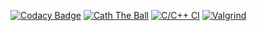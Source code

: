 [![Codacy Badge](https://app.codacy.com/project/badge/Grade/a3aa0fec792545378300fc0b7ab93bce)](https://www.codacy.com/gh/SHA160/STEPin_MiniProject_CatchTheBall/dashboard?utm_source=github.com&amp;utm_medium=referral&amp;utm_content=SHA160/STEPin_MiniProject_CatchTheBall&amp;utm_campaign=Badge_Grade)
[![Cath The Ball](https://github.com/SHA160/STEPin_MiniProject_CatchTheBall/actions/workflows/main.yml/badge.svg?branch=master)](https://github.com/SHA160/STEPin_MiniProject_CatchTheBall/actions/workflows/main.yml)
[![C/C++ CI](https://github.com/SHA160/STEPin_MiniProject_CatchTheBall/actions/workflows/c-cpp.yml/badge.svg)](https://github.com/SHA160/STEPin_MiniProject_CatchTheBall/actions/workflows/c-cpp.yml)
[![Valgrind](https://github.com/SHA160/STEPin_MiniProject_CatchTheBall/actions/workflows/Valgrind.yml/badge.svg)](https://github.com/SHA160/STEPin_MiniProject_CatchTheBall/actions/workflows/Valgrind.yml)
